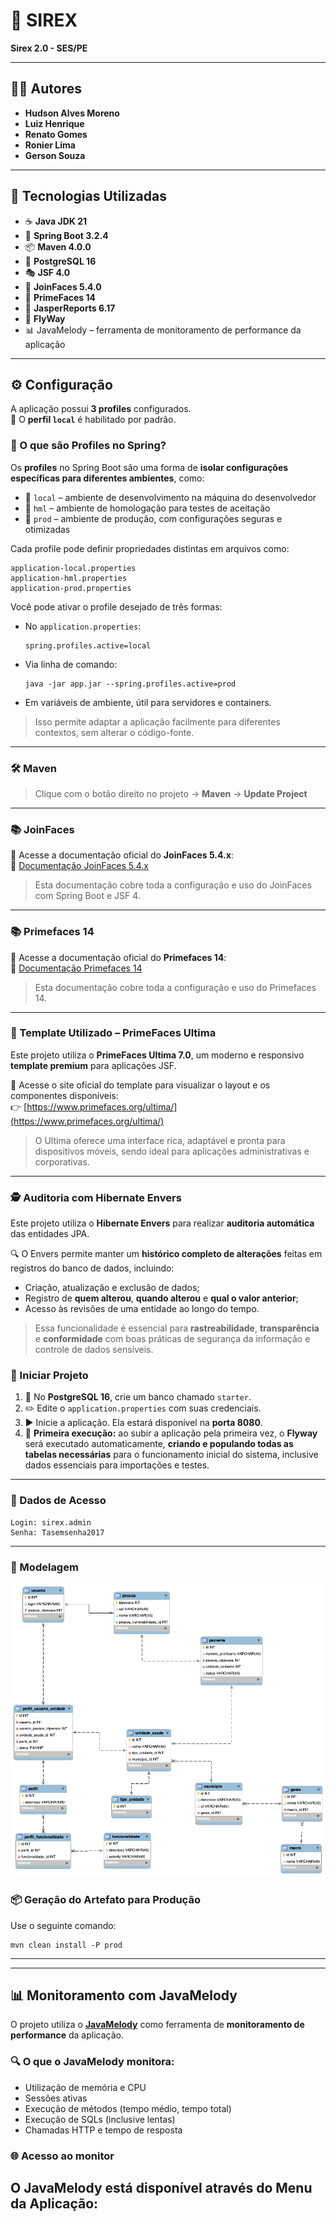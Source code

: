 # 🚀 SIREX  
**Sirex 2.0 - SES/PE**

---

## 👨‍💻 Autores  
- **Hudson Alves Moreno**
- **Luiz Henrique**
- **Renato Gomes**
- **Ronier Lima**
- **Gerson Souza**

---

## 🧰 Tecnologias Utilizadas  
- ☕ **Java JDK 21**  
- 🌱 **Spring Boot 3.2.4**  
- 📦 **Maven 4.0.0**  
- 🐘 **PostgreSQL 16**  
- 🎭 **JSF 4.0**  
- 🤝 **JoinFaces 5.4.0**  
- 🎨 **PrimeFaces 14**  
- 🧾 **JasperReports 6.17**  
- 🔄 **FlyWay**
- 📊 JavaMelody – ferramenta de monitoramento de performance da aplicação

---

## ⚙️ Configuração  

A aplicação possui **3 profiles** configurados.  
🔧 O **perfil `local`** é habilitado por padrão.

### 🧩 O que são Profiles no Spring?

Os **profiles** no Spring Boot são uma forma de **isolar configurações específicas para diferentes ambientes**, como:

- 🧪 `local` – ambiente de desenvolvimento na máquina do desenvolvedor  
- 🧷 `hml` – ambiente de homologação para testes de aceitação  
- 🚀 `prod` – ambiente de produção, com configurações seguras e otimizadas

Cada profile pode definir propriedades distintas em arquivos como:

```
application-local.properties  
application-hml.properties  
application-prod.properties
```

Você pode ativar o profile desejado de três formas:

- No `application.properties`:
  ```
  spring.profiles.active=local
  ```

- Via linha de comando:
  ```
  java -jar app.jar --spring.profiles.active=prod
  ```

- Em variáveis de ambiente, útil para servidores e containers.

> Isso permite adaptar a aplicação facilmente para diferentes contextos, sem alterar o código-fonte.


---

### 🛠️ Maven  

> Clique com o botão direito no projeto → **Maven** → **Update Project**

---

### 📚 JoinFaces
📄 Acesse a documentação oficial do **JoinFaces 5.4.x**:  
🔗 [Documentação JoinFaces 5.4.x](https://docs.joinfaces.org/5.4.x/reference/)

> Esta documentação cobre toda a configuração e uso do JoinFaces com Spring Boot e JSF 4.

---

### 📚 Primefaces 14 
📄 Acesse a documentação oficial do **Primefaces 14**:  
🔗 [Documentação Primefaces 14](https://primefaces.github.io/primefaces/14_0_0/#/)

> Esta documentação cobre toda a configuração e uso do Primefaces 14.

---

### 🎨 Template Utilizado – PrimeFaces Ultima

Este projeto utiliza o **PrimeFaces Ultima 7.0**, um moderno e responsivo **template premium** para aplicações JSF.

🔗 Acesse o site oficial do template para visualizar o layout e os componentes disponíveis:  
👉 [https://www.primefaces.org/ultima/](https://www.primefaces.org/ultima/)

> O Ultima oferece uma interface rica, adaptável e pronta para dispositivos móveis, sendo ideal para aplicações administrativas e corporativas.


---
### 🕵️ Auditoria com Hibernate Envers

Este projeto utiliza o **Hibernate Envers** para realizar **auditoria automática** das entidades JPA.

🔍 O Envers permite manter um **histórico completo de alterações** feitas em registros do banco de dados, incluindo:

- Criação, atualização e exclusão de dados;
- Registro de **quem alterou**, **quando alterou** e **qual o valor anterior**;
- Acesso às revisões de uma entidade ao longo do tempo.

> Essa funcionalidade é essencial para **rastreabilidade**, **transparência** e **conformidade** com boas práticas de segurança da informação e controle de dados sensíveis.

### 🚦 Iniciar Projeto  

1. 🐘 No **PostgreSQL 16**, crie um banco chamado `starter`.  
2. ✏️ Edite o `application.properties` com suas credenciais.  
3. ▶️ Inicie a aplicação. Ela estará disponível na **porta 8080**.  
4. 🛫 **Primeira execução:** ao subir a aplicação pela primeira vez, o **Flyway** será executado automaticamente, **criando e populando todas as tabelas necessárias** para o funcionamento inicial do sistema, inclusive dados essenciais para importações e testes.


---

### 🔐 Dados de Acesso

```
Login: sirex.admin
Senha: Tasemsenha2017
```

---
### 🧩 Modelagem

![Diagrama de Modelagem](./modelagem.png)

### 📦 Geração do Artefato para Produção  

Use o seguinte comando:

```
mvn clean install -P prod
```
---

---
## 📊 Monitoramento com JavaMelody

O projeto utiliza o [**JavaMelody**](https://github.com/javamelody/javamelody) como ferramenta de **monitoramento de performance** da aplicação.

### 🔍 O que o JavaMelody monitora:
- Utilização de memória e CPU
- Sessões ativas
- Execução de métodos (tempo médio, tempo total)
- Execução de SQLs (inclusive lentas)
- Chamadas HTTP e tempo de resposta

### 🌐 Acesso ao monitor
O JavaMelody está disponível através do Menu da Aplicação:
---
